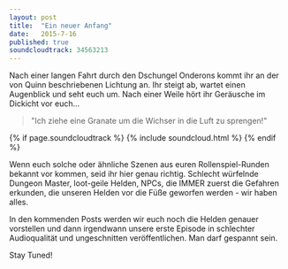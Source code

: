 ```yaml
---
layout: post
title:  "Ein neuer Anfang"
date:   2015-7-16
published: true
soundcloudtrack: 34563213
---
```


<p class="intro"><span class="dropcap">N</span>ach einer langen Fahrt durch den Dschungel Onderons kommt ihr an der von Quinn beschriebenen Lichtung an. Ihr steigt ab, wartet einen Augenblick und seht euch um. Nach einer Weile hört ihr Geräusche im Dickicht vor euch...</p>

> "Ich ziehe eine Granate um die Wichser in die Luft zu sprengen!"

{% if page.soundcloudtrack %}
{% include soundcloud.html %}
{% endif %}

Wenn euch solche oder ähnliche Szenen aus euren Rollenspiel-Runden bekannt vor kommen, seid ihr hier genau richtig. Schlecht würfelnde Dungeon Master, loot-geile Helden, NPCs, die IMMER zuerst die Gefahren erkunden, die unseren Helden vor die Füße geworfen werden - wir haben alles.

In den kommenden Posts werden wir euch noch die Helden genauer vorstellen und dann irgendwann unsere erste Episode in schlechter Audioqualität und ungeschnitten veröffentlichen. Man darf gespannt sein.

Stay Tuned!
